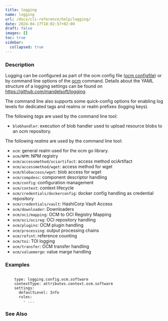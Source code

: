 ```yaml
---
title: logging
name: logging
url: /docs/cli-reference/help/logging/
date: 2024-04-17T18:02:57+02:00
draft: false
images: []
toc: true
sidebar:
  collapsed: true
---
```

### Description


Logging can be configured as part of the ocm config file ([ocm configfile](/docs/cli-reference/configfile))
or by command line options of the [ocm](/docs/cli/cli-reference) command. Details about
the YAML structure of a logging settings can be found on https://github.com/mandelsoft/logging.

The command line also supports some quick-config options for enabling log levels
for dedicated tags and realms or realm prefixes (logging keys).

The following *tags* are used by the command line tool:
  - <code>blobhandler</code>: execution of blob handler used to upload resource blobs to an ocm repository.



The following *realms* are used by the command line tool:
  - <code>ocm</code>: general realm used for the ocm go library.
  - <code>ocm/NPM</code>: NPM registry
  - <code>ocm/accessmethod/ociartifact</code>: access method ociArtifact
  - <code>ocm/accessmethod/wget</code>: access method for wget
  - <code>ocm/blobaccess/wget</code>: blob access for wget
  - <code>ocm/compdesc</code>: component descriptor handling
  - <code>ocm/config</code>: configuration management
  - <code>ocm/context</code>: context lifecycle
  - <code>ocm/credentials/dockerconfig</code>: docker config handling as credential repository
  - <code>ocm/credentials/vault</code>: HashiCorp Vault Access
  - <code>ocm/downloader</code>: Downloaders
  - <code>ocm/oci/mapping</code>: OCM to OCI Registry Mapping
  - <code>ocm/oci/ocireg</code>: OCI repository handling
  - <code>ocm/plugins</code>: OCM plugin handling
  - <code>ocm/processing</code>: output processing chains
  - <code>ocm/refcnt</code>: reference counting
  - <code>ocm/toi</code>: TOI logging
  - <code>ocm/transfer</code>: OCM transfer handling
  - <code>ocm/valuemerge</code>: value marge handling



### Examples

```

    type: logging.config.ocm.software
    contextType: attributes.context.ocm.software
    settings:
      defaultLevel: Info
      rules:
        - ...

```

### See Also


